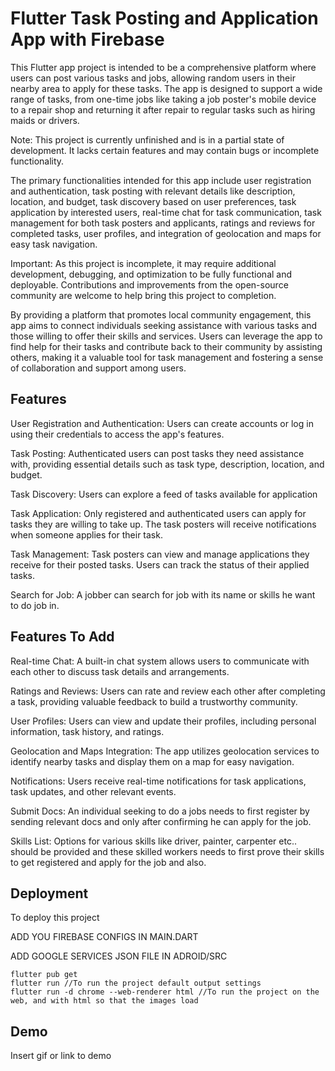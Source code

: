 
# Flutter Task Posting and Application App with Firebase

This Flutter app project is intended to be a comprehensive platform where users can post various tasks and jobs, allowing random users in their nearby area to apply for these tasks. The app is designed to support a wide range of tasks, from one-time jobs like taking a job poster's mobile device to a repair shop and returning it after repair to regular tasks such as hiring maids or drivers.

Note: This project is currently unfinished and is in a partial state of development. It lacks certain features and may contain bugs or incomplete functionality.

The primary functionalities intended for this app include user registration and authentication, task posting with relevant details like description, location, and budget, task discovery based on user preferences, task application by interested users, real-time chat for task communication, task management for both task posters and applicants, ratings and reviews for completed tasks, user profiles, and integration of geolocation and maps for easy task navigation.

Important: As this project is incomplete, it may require additional development, debugging, and optimization to be fully functional and deployable. Contributions and improvements from the open-source community are welcome to help bring this project to completion.

By providing a platform that promotes local community engagement, this app aims to connect individuals seeking assistance with various tasks and those willing to offer their skills and services. Users can leverage the app to find help for their tasks and contribute back to their community by assisting others, making it a valuable tool for task management and fostering a sense of collaboration and support among users.


## Features

User Registration and Authentication:
Users can create accounts or log in using their credentials to access the app's features.

Task Posting:
Authenticated users can post tasks they need assistance with, providing essential details such as task type, description, location, and budget.

Task Discovery:
Users can explore a feed of tasks available for application

Task Application:
Only registered and authenticated users can apply for tasks they are willing to take up. The task posters will receive notifications when someone applies for their task.

Task Management:
Task posters can view and manage applications they receive for their posted tasks.
Users can track the status of their applied tasks.

Search for Job:
A jobber can search for job with its name or skills he want to do job in.

## Features To Add

Real-time Chat:
A built-in chat system allows users to communicate with each other to discuss task details and arrangements.

Ratings and Reviews:
Users can rate and review each other after completing a task, providing valuable feedback to build a trustworthy community.

User Profiles:
Users can view and update their profiles, including personal information, task history, and ratings.

Geolocation and Maps Integration:
The app utilizes geolocation services to identify nearby tasks and display them on a map for easy navigation.

Notifications:
Users receive real-time notifications for task applications, task updates, and other relevant events.

Submit Docs:
An individual seeking to do a jobs needs to first register by sending relevant docs and only after confirming he can apply for the job.

Skills List:
Options for various skills like driver, painter, carpenter etc.. should be provided and these skilled workers needs to first prove their skills to get registered and apply for the job and also.

## Deployment

To deploy this project

ADD YOU FIREBASE CONFIGS IN MAIN.DART 

ADD GOOGLE SERVICES JSON FILE IN ADROID/SRC

```
flutter pub get
flutter run //To run the project default output settings
flutter run -d chrome --web-renderer html //To run the project on the web, and with html so that the images load
```
## Demo

Insert gif or link to demo

